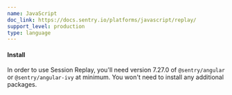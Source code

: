 ```yaml
---
name: JavaScript
doc_link: https://docs.sentry.io/platforms/javascript/replay/
support_level: production
type: language
---
```


#### Install

In order to use Session Replay, you'll need version 7.27.0 of `@sentry/angular` or `@sentry/angular-ivy` at minimum. You won't need to install any additional packages.
